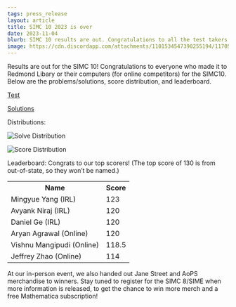 ```yaml
---
tags: press_release
layout: article
title: SIMC 10 2023 is over
date: 2023-11-04
blurb: SIMC 10 results are out. Congratulations to all the test takers!
image: https://cdn.discordapp.com/attachments/1101534547390255194/1170546294150930502/IMG_0543.jpg?ex=65ed1730&is=65daa230&hm=ce9c28799f1c04087d4e35e3260efdc405913133f7ec10072ac4b4bbe349c567&
---
```


Results are out for the SIMC 10! Congratulations to everyone who made it to Redmond Libary or their computers (for online competitors) for the SIMC10. Below are the problems/solutions, score distribution, and leaderboard.

<a href="https://drive.google.com/file/d/1s1xrO9oD0atTr3Mo0soCgEYoLZhBw_iJ/view?usp=drive_link"> Test</a>

<a href="https://drive.google.com/file/d/1hIIjn6UQGswAOm6meZng8PpeI24Lbn6g/view?usp=sharing"> Solutions</a>

Distributions:

![Solve Distribution](https://media.discordapp.net/attachments/1034695824757768223/1170555940639101009/score.png?ex=6559782c&is=6547032c&hm=d76854c212099103ebed8b52e613bb9f339c0eec1522af92a1bfb0364ac8974e&=)

![Score Distribution](https://media.discordapp.net/attachments/1034695824757768223/1170555941012389938/solve.png?ex=6559782c&is=6547032c&hm=53e8bf83a58cfb4db2688925f194cf8f1fcf6d22c377ba1f70b4fb02eca2e98f&=)

Leaderboard: Congrats to our top scorers! (The top score of 130 is from out-of-state, so they won’t be named.)

<table>
    <tr>
        <th>Name</th>
        <th>Score</th>
    </tr>
    <tr>
        <td>Mingyue Yang (IRL)</td>
        <td>123</td>
    </tr>
    <tr>
        <td>Avyank Niraj (IRL)</td>
        <td>120</td>
    </tr>
    <tr>
        <td>Daniel Ge (IRL)</td>
        <td>120</td>
    </tr>
    <tr>
        <td>Aryan Agrawal (Online)</td>
        <td>120</td>
    </tr>
    <tr>
        <td>Vishnu Mangipudi (Online)</td>
        <td>118.5</td>
    </tr>
    <tr>
        <td>Jeffrey Zhao (Online)</td>
        <td>114</td>
    </tr>
</table>

At our in-person event, we also handed out Jane Street and AoPS merchandise to winners. Stay tuned to register for the SIMC 8/SIME when more information is released, to get the chance to win more merch and a free Mathematica subscription!
